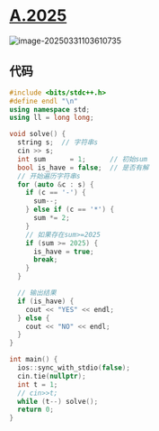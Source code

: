 # [A.2025](https://ac.nowcoder.com/acm/contest/105825/A)

![image-20250331103610735](https://gitee.com/chen-houchao/images/raw/master/img/20250331103610977.png)

## 代码

```cpp
#include <bits/stdc++.h>
#define endl "\n"
using namespace std;
using ll = long long;

void solve() {
  string s;  // 字符串s
  cin >> s;
  int sum      = 1;      // 初始sum
  bool is_have = false;  // 是否有解
  // 开始遍历字符串s
  for (auto &c : s) {
    if (c == '-') {
      sum--;
    } else if (c == '*') {
      sum *= 2;
    }
    // 如果存在sum>=2025
    if (sum >= 2025) {
      is_have = true;
      break;
    }
  }

  // 输出结果
  if (is_have) {
    cout << "YES" << endl;
  } else {
    cout << "NO" << endl;
  }
}

int main() {
  ios::sync_with_stdio(false);
  cin.tie(nullptr);
  int t = 1;
  // cin>>t;
  while (t--) solve();
  return 0;
}
```

